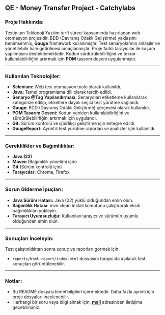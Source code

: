 ## QE - Money Transfer Project - Catchylabs

### Proje Hakkında:

Testinium Teklonoji Yazılım terfi süreci kapsamında hazırlanan web otomasyon projesidir.
BDD (Davranış Odaklı Geliştirme) yaklaşımı benimsenmiş, **Gauge** framework kullanımıştır. Test senaryolarının anlaşılır ve
yönetilebilir hale getirilmesi amaçlanmıştır. Proje farklı tarayıcılar ile koşum yapılmasını desteklemektedir.
Kodun sürdürülebilirliğini ve tekrar kullanılabilirliğini artırmak için **POM** tasarım deseni uygulanmıştır.
 
---

### Kullanılan Teknolojiler:

- **Selenium:** Web test otomasyon toolu olarak kullanıldı.
- **Java:** Temel programlama dili olarak tercih edildi.
- **Senaryo @Tag Yapılandırması:** Senaryoları etiketleme kullanılarak kategorize edilip, etiketlere dayalı seçici test yürütme sağlandı.
- **Gauge:** BDD (Davranış Odaklı Geliştirme) çerçevesi olarak kullanıldı.
- **POM Tasarım Deseni:** Kodun yeniden kullanılabilirliğini ve sürdürülebilirliğini artırmak için uygulandı.
- **Git:** Sürüm kontrolü ve işbirlikçi geliştirme için entegre edildi.
- **GaugeReport:** Ayrıntılı test yürütme raporları ve analizler için kullanıldı.

---

### Gereklilikler ve Bağımlılıklar:

- **Java (22)**
- **Maven** (Bağımlılık yönetimi için)
- **Git** (Sürüm kontrolü için)
- **Tarayıcılar:** Chrome, Firefox

---

### Sorun Giderme İpuçları:

- **Java Sürüm Hatası:**  Java (22) yüklü olduğundan emin olun.
- **Bağımlılık Hatası:** mvn clean install komutunu çalıştırarak eksik bağımlılıkları yükleyin.
- **Tarayıcı Uyumsuzluğu:** Kullanılan tarayıcı ve sürümün uyumlu olduğundan emin olun.

---

### Sonuçları İnceleyin:

Test çalıştırıldıktan sonra sonuç ve raporları görmek için:
- `reports/html-report/index.html` dosyasını tarayıcıda açılarak test sonuçları görüntülenebilir.

---

### Notlar:

- Bu README dosyası temel bilgileri içermektedir. Daha fazla ayrıntı için proje dosyaları incelenebilir.
- Herhangi bir soru veya bilgi almak için, **[mail](mailto:mehmet.uludag@testinium.com?subject=QEMoneyTransferProject%20Hk.)** adresinden iletişime geçebilirsiniz.